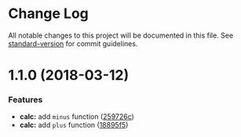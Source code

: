 # Change Log

All notable changes to this project will be documented in this file. See [standard-version](https://github.com/conventional-changelog/standard-version) for commit guidelines.

<a name="1.1.0"></a>
# 1.1.0 (2018-03-12)


### Features

* **calc:** add `minus` function ([259726c](https://github.com/Antontelesh/calculator/commit/259726c))
* **calc:** add `plus` function ([18895f5](https://github.com/Antontelesh/calculator/commit/18895f5))

